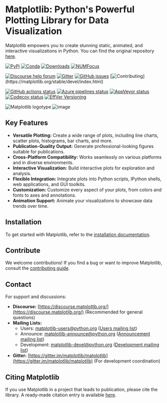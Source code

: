 # Matplotlib: Python's Powerful Plotting Library for Data Visualization

Matplotlib empowers you to create stunning static, animated, and interactive visualizations in Python.  You can find the original repository [here](https://github.com/matplotlib/matplotlib).

[![PyPi](https://img.shields.io/pypi/v/matplotlib)](https://pypi.org/project/matplotlib/)
[![Conda](https://img.shields.io/conda/vn/conda-forge/matplotlib)](https://anaconda.org/conda-forge/matplotlib)
[![Downloads](https://img.shields.io/pypi/dm/matplotlib)](https://pypi.org/project/matplotlib)
[![NUMFocus](https://img.shields.io/badge/powered%20by-NumFOCUS-orange.svg?style=flat&colorA=E1523D&colorB=007D8A)](https://numfocus.org)

[![Discourse help forum](https://img.shields.io/badge/help_forum-discourse-blue.svg)](https://discourse.matplotlib.org)
[![Gitter](https://badges.gitter.im/matplotlib/matplotlib.svg)](https://gitter.im/matplotlib/matplotlib)
[![GitHub issues](https://img.shields.io/badge/issue_tracking-github-blue.svg)](https://github.com/matplotlib/matplotlib/issues)
[![Contributing](https://img.shields.io/badge/PR-Welcome-%23FF8300.svg?)](https://matplotlib.org/stable/devel/index.html)

[![GitHub actions status](https://github.com/matplotlib/matplotlib/workflows/Tests/badge.svg)](https://github.com/matplotlib/matplotlib/actions?query=workflow%3ATests)
[![Azure pipelines status](https://dev.azure.com/matplotlib/matplotlib/_apis/build/status/matplotlib.matplotlib?branchName=main)](https://dev.azure.com/matplotlib/matplotlib/_build/latest?definitionId=1&branchName=main)
[![AppVeyor status](https://ci.appveyor.com/api/projects/status/github/matplotlib/matplotlib?branch=main&svg=true)](https://ci.appveyor.com/project/matplotlib/matplotlib)
[![Codecov status](https://codecov.io/github/matplotlib/matplotlib/badge.svg?branch=main&service=github)](https://app.codecov.io/gh/matplotlib/matplotlib)
[![EffVer Versioning](https://img.shields.io/badge/version_scheme-EffVer-0097a7)](https://jacobtomlinson.dev/effver)

![Matplotlib logotype](https://matplotlib.org/_static/logo2.svg)
![image](https://matplotlib.org/_static/readme_preview.png)

## Key Features

*   **Versatile Plotting:** Create a wide range of plots, including line charts, scatter plots, histograms, bar charts, and more.
*   **Publication-Quality Output:** Generate professional-looking figures suitable for publications.
*   **Cross-Platform Compatibility:** Works seamlessly on various platforms and in diverse environments.
*   **Interactive Visualization:** Build interactive plots for exploration and analysis.
*   **Flexible Integration:** Integrate plots into Python scripts, IPython shells, web applications, and GUI toolkits.
*   **Customization:** Customize every aspect of your plots, from colors and fonts to axes and annotations.
*   **Animation Support:** Animate your visualizations to showcase data trends over time.

## Installation

To get started with Matplotlib, refer to the [installation documentation](https://matplotlib.org/stable/users/installing/index.html).

## Contribute

We welcome contributions!  If you find a bug or want to improve Matplotlib, consult the [contributing guide](https://matplotlib.org/devdocs/devel/contribute.html).

## Contact

For support and discussions:

*   **Discourse:** [https://discourse.matplotlib.org/](https://discourse.matplotlib.org/) (Recommended for general questions)
*   **Mailing Lists:**
    *   Users: <matplotlib-users@python.org> ([Users mailing list](https://mail.python.org/mailman/listinfo/matplotlib-users))
    *   Announce: <matplotlib-announce@python.org> ([Announcement mailing list](https://mail.python.org/mailman/listinfo/matplotlib-announce))
    *   Development: <matplotlib-devel@python.org> ([Development mailing list](https://mail.python.org/mailman/listinfo/matplotlib-devel))
*   **Gitter:** [https://gitter.im/matplotlib/matplotlib](https://gitter.im/matplotlib/matplotlib) (For development coordination)

## Citing Matplotlib

If you use Matplotlib in a project that leads to publication, please cite the library.  A ready-made citation entry is available [here](https://matplotlib.org/stable/users/project/citing.html).